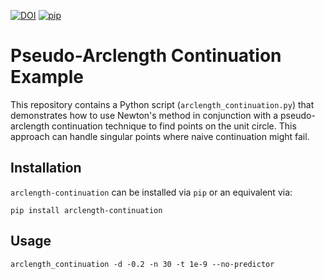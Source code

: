 [![DOI](https://zenodo.org/badge/557482325.svg)](https://doi.org/10.5281/zenodo.15733515)
[![pip](https://img.shields.io/pypi/v/arclength_continuation)](https://pypi.org/project/arclength_continuation/)

# Pseudo-Arclength Continuation Example

This repository contains a Python script (`arclength_continuation.py`) that demonstrates how to use Newton's method in conjunction with a pseudo-arclength continuation technique to find points on the unit circle. This approach can handle singular points where naive continuation might fail.

## Installation


`arclength-continuation` can be installed via `pip` or an equivalent via:

```console
pip install arclength-continuation
```

## Usage

```console
arclength_continuation -d -0.2 -n 30 -t 1e-9 --no-predictor
```

